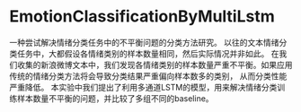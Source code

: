 # EmotionClassificationByMultiLstm
 一种尝试解决情绪分类任务中的不平衡问题的分类方法研究。
 以往的文本情绪分类任务中，大都假设各情绪类别的样本数量相同，然后实际情况并非如此。
 在我们收集的新浪微博文本中，我们发现各情绪类别的样本数量严重不平衡。如果应用传统的情绪分类方法将会导致分类结果严重偏向样本数多的类别，
 从而分类性能严重降低。
 本实验中我们提出了利用多通道LSTM的模型，用来解决情绪分类训练样本数量不平衡的问题，并比较了多组不同的baseline。
